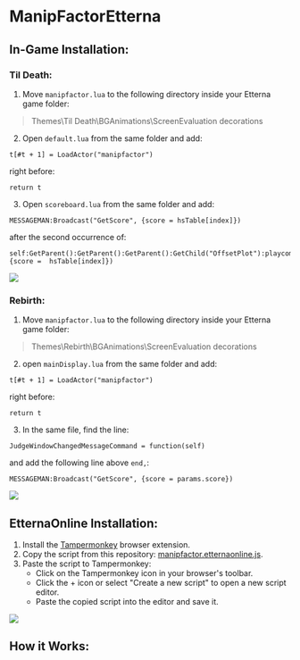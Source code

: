 # ManipFactorEtterna
## In-Game Installation:
### Til Death:
1. Move `manipfactor.lua` to the following directory inside your Etterna game folder:
> Themes\Til Death\BGAnimations\ScreenEvaluation decorations
2. Open `default.lua` from the same folder and add:
```
t[#t + 1] = LoadActor("manipfactor")
```
right before:
```
return t
```
3. Open `scoreboard.lua` from the same folder and add:
```
MESSAGEMAN:Broadcast("GetScore", {score = hsTable[index]})
```
after the second occurrence of:
```
self:GetParent():GetParent():GetParent():GetChild("OffsetPlot"):playcommand("SetFromScore", {score =  hsTable[index]})
```

![](https://i.imgur.com/fJyWtYi.png)

### Rebirth:
1. Move `manipfactor.lua` to the following directory inside your Etterna game folder:
>Themes\Rebirth\BGAnimations\ScreenEvaluation decorations
2. open `mainDisplay.lua` from the same folder and add:
```
t[#t + 1] = LoadActor("manipfactor")
```
right before:
```
return t
```
3. In the same file, find the line:
```
JudgeWindowChangedMessageCommand = function(self)
```
and add the following line above `end,`:
```
MESSAGEMAN:Broadcast("GetScore", {score = params.score})
```

![](https://i.imgur.com/PWOHL84.png)

## EtternaOnline Installation:
1. Install the [Tampermonkey](https://www.tampermonkey.net/) browser extension.
2. Copy the script from this repository: [manipfactor.etternaonline.js](https://raw.githubusercontent.com/MaidOfFire/ManipFactorEtterna/main/manipfactor.etternaonline.js).
3. Paste the script to Tampermonkey:
   * Click on the Tampermonkey icon in your browser's toolbar.
   * Click the + icon or select "Create a new script" to open a new script editor.
   * Paste the copied script into the editor and save it.

![](https://i.imgur.com/8zgsVxT.png)

## How it Works:
